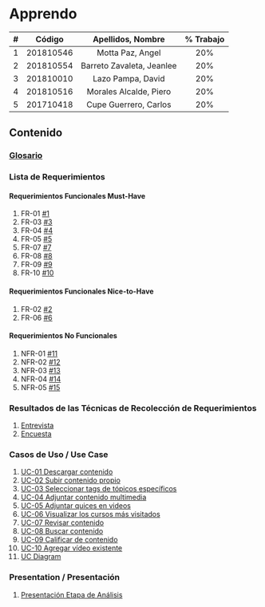 # Apprendo

|  **#** | **Código** | **Apellidos, Nombre** | **% Trabajo** |
| :---: | :---: | :---: | :---: |
|  1 | 201810546 | Motta Paz, Angel | 20% |
|  2 | 201810554 | Barreto Zavaleta, Jeanlee | 20% |
|  3 | 201810010 | Lazo Pampa, David | 20% |
|  4 | 201810516 | Morales Alcalde, Piero | 20% |
|  5 | 201710418 | Cupe Guerrero, Carlos | 20% |

## Contenido
### [Glosario](docs/glossary.md)
### Lista de Requerimientos 
#### Requerimientos Funcionales Must-Have
1. FR-01 [#1](/../../issues/1)
2. FR-03 [#3](/../../issues/3)
3. FR-04 [#4](/../../issues/4)
4. FR-05 [#5](/../../issues/5)
5. FR-07 [#7](/../../issues/7)
6. FR-08 [#8](/../../issues/8)
7. FR-09 [#9](/../../issues/9)
8. FR-10 [#10](/../../issues/10)

#### Requerimientos Funcionales Nice-to-Have
1. FR-02 [#2](/../../issues/2)
2. FR-06 [#6](/../../issues/6)

#### Requerimientos No Funcionales
1. NFR-01 [#11](/../../issues/11)
2. NFR-02 [#12](/../../issues/12)
3. NFR-03 [#13](/../../issues/13)
4. NFR-04 [#14](/../../issues/14)
5. NFR-05 [#15](/../../issues/15)


### Resultados de las Técnicas de Recolección de Requerimientos
1. [Entrevista](docs/analysis/entrevista.md)
2. [Encuesta](docs/analysis/encuesta.md)

### Casos de Uso / Use Case
1. [UC-01 Descargar contenido](docs/analysis/UC01.md)
2. [UC-02 Subir contenido propio](docs/analysis/UC02.md)
3. [UC-03 Seleccionar tags de tópicos específicos](docs/analysis/UC03.md)
4. [UC-04 Adjuntar contenido multimedia](docs/analysis/UC04.md)
4. [UC-05 Adjuntar quices en videos](docs/analysis/UC05.md)
4. [UC-06 Visualizar los cursos más visitados](docs/analysis/UC06.md)
4. [UC-07 Revisar contenido](docs/analysis/UC07.md)
4. [UC-08 Buscar contenido](docs/analysis/UC08.md)
4. [UC-09 Calificar de contenido](docs/analysis/UC09.md)
4. [UC-10 Agregar vídeo existente](docs/analysis/UC10.md)
4. [UC Diagram](docs/analysis/UC_Diagram.md)

### Presentation / Presentación
1. [Presentación Etapa de Análisis](docs/analysis/presentation.pdf)
